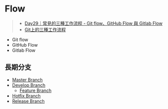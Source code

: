 # Flow
>- [Day29｜常見的三種工作流程 - Git flow、GitHub Flow 與 Gitlab Flow](https://ithelp.ithome.com.tw/articles/10281080)
>- [Git上的三種工作流程](https://medium.com/i-think-so-i-live/git%E4%B8%8A%E7%9A%84%E4%B8%89%E7%A8%AE%E5%B7%A5%E4%BD%9C%E6%B5%81%E7%A8%8B-10f4f915167e)


- Git flow
- GitHub Flow
- Gitlab Flow


## 長期分支
- [Master Branch](Master%20Branch.md)
- [Develop Branch](Develop%20Branch.md)
	- [Feature Branch](Feature%20Branch.md)
- [Hotfix Branch](Hotfix%20Branch.md)
- [Release Branch](Release%20Branch.md)

# 